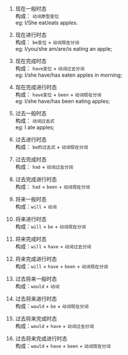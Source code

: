 1. 现在一般时态  
  构成： `动词原型变位`   
  eg: I/She eat/eats apples.

2. 现在进行时态  
  构成： `be变位` + `动词现在分词`  
  eg: I/you/she am/are/is eating an apple;  

3. 现在完成时态  
  构成： `have变位` + `动词过去分词`  
  eg: I/she have/has eaten apples in morning;

4. 现在完成进行时态  
  构成： `have变位` + `been` + `动词现在分词`  
  eg: I/she have/has been eating apples;  

5. 过去一般时态  
  构成： `动词过去式`  
  eg: I ate apples;

6. 过去进行时态  
  构成： `be的过去式` + `动词现在分词`  

7. 过去完成时态  
  构成： `had` + `动词过去分词`  

8. 过去完成进行时态  
  构成： `had` + `been` + `动词现在分词`  

9. 将来一般时态  
  构成：`will` + `动词`  

10. 将来进行时态  
  构成：`will` + `be` +  `动词现在分词`  

11. 将来完成时态  
  构成：`will` + `have` + `动词过去分词`  

12. 将来完成进行时态  
  构成：`will` + `have` + `been` +  `动词现在分词`  
  
13. 过去将来一般时态  
  构成：`would` + `动词`  
 
14. 过去将来进行时态  
  构成：`would` + `be` + `动词现在分词`  

15. 过去将来完成时态  
  构成：`would` + `have` + `动词过去分词`  

16. 过去将来完成进行时态  
  构成：`would` + `have` + `been` + `动词现在分词`  
